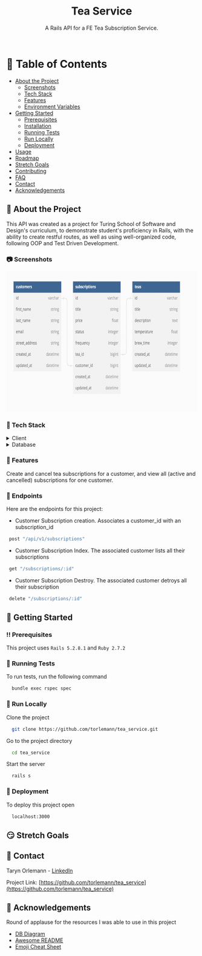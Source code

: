 <!--
Hey, thanks for using the awesome-readme-template template.  
If you have any enhancements, then fork this project and create a pull request 
or just open an issue with the label "enhancement".

Don't forget to give this project a star for additional support ;)
Maybe you can mention me or this repo in the acknowledgements too
-->
<div align="center">

  <!-- <div align="center"> 
    <img src="./app/assets/images/" alt="The logo for the service."  width="448" height="354" />
  </div> -->

  <h1>Tea Service</h1>
  
  <p>
    A Rails API for a FE Tea Subscription Service.
  </p>
  
  
<!-- Badges -->
<!-- <p>
  <a href="https://github.com/Louis3797/awesome-readme-template/graphs/contributors">
    <img src="https://img.shields.io/github/contributors/Louis3797/awesome-readme-template" alt="contributors" />
  </a>
  <a href="">
    <img src="https://img.shields.io/github/last-commit/Louis3797/awesome-readme-template" alt="last update" />
  </a>
  <a href="https://github.com/Louis3797/awesome-readme-template/network/members">
    <img src="https://img.shields.io/github/forks/Louis3797/awesome-readme-template" alt="forks" />
  </a>
  <a href="https://github.com/Louis3797/awesome-readme-template/stargazers">
    <img src="https://img.shields.io/github/stars/Louis3797/awesome-readme-template" alt="stars" />
  </a>
  <a href="https://github.com/Louis3797/awesome-readme-template/issues/">
    <img src="https://img.shields.io/github/issues/Louis3797/awesome-readme-template" alt="open issues" />
  </a>
  <a href="https://github.com/Louis3797/awesome-readme-template/blob/master/LICENSE">
    <img src="https://img.shields.io/github/license/Louis3797/awesome-readme-template.svg" alt="license" />
  </a>
</p> -->
   
<!-- <h4>
    <a href="https://github.com/Louis3797/awesome-readme-template/">View Demo</a>
  <span> · </span>
    <a href="https://github.com/Louis3797/awesome-readme-template">Documentation</a>
  <span> · </span>
    <a href="https://github.com/Louis3797/awesome-readme-template/issues/">Report Bug</a>
  <span> · </span>
    <a href="https://github.com/Louis3797/awesome-readme-template/issues/">Request Feature</a>
  </h4> -->
</div>

<br />

<!-- Table of Contents -->
# :notebook_with_decorative_cover: Table of Contents

- [About the Project](#star2-about-the-project)
  * [Screenshots](#camera-screenshots)
  * [Tech Stack](#space_invader-tech-stack)
  * [Features](#dart-features)
  * [Environment Variables](#key-endpoints)
- [Getting Started](#toolbox-getting-started)
  * [Prerequisites](#bangbang-prerequisites)
  * [Installation](#gear-installation)
  * [Running Tests](#test_tube-running-tests)
  * [Run Locally](#running-run-locally)
  * [Deployment](#triangular_flag_on_post-deployment)
- [Usage](#eyes-usage)
- [Roadmap](#compass-roadmap)
- [Stretch Goals](#smirk-stretch-goals)
- [Contributing](#wave-contributing)
- [FAQ](#grey_question-faq)
- [Contact](#handshake-contact)
- [Acknowledgements](#gem-acknowledgements)

  

<!-- About the Project -->
## :star2: About the Project
This API was created as a project for Turing School of Software and Design's curriculum, to demonstrate student's proficiency in Rails, with the ability to create restful routes, as well as using well-organized code, following OOP and Test Driven Development.
<!-- Screenshots -->
### :camera: Screenshots

<div align="center"> 
  <img src="./app/assets/images/schema.png" alt="The schema of the project includes 3 tables."  width="774" height="370" />
</div>


<!-- TechStack -->
### :space_invader: Tech Stack

<details>
  <summary>Client</summary>
  <ul>
    <li><a href="https://rubyonrails.org/">Rails</a></li>
  </ul>
</details>

<!-- <details>
  <summary>Server</summary>
  <ul>
    <li><a href="https://www.typescriptlang.org/">Typescript</a></li>
  </ul>
</details> -->

<details>
<summary>Database</summary>
  <ul>
    <li><a href="https://www.postgresql.org/">PostgreSQL</a></li>
  </ul>
</details>

<!-- <details>
<summary>DevOps</summary>
  <ul>
    <li><a href="https://circleci.com/">CircleCLI</a></li>
  </ul>
</details> -->

<!-- Features -->
### :dart: Features

Create and cancel tea subscriptions for a customer, and view all (active and cancelled) subscriptions for one customer.

<!-- Env Variables -->
### :key: Endpoints

Here are the endpoints for this project:

 - Customer Subscription creation. Associates a customer_id with an subscription_id
 ```bash
  post "/api/v1/subscriptions"
 ```

 <!-- - Customer Subscription update. Can update the status of the customer subscription
 ```bash
  patch "/api/v1/subscriptions"
 ``` -->

 - Customer Subscription Index. The associated customer lists all their subscriptions
 ```bash
  get "/subscriptions/:id"
 ```

  - Customer Subscription Destroy. The associated customer detroys all their subscription
 ```bash
  delete "/subscriptions/:id"
 ```


<!-- Getting Started -->
## 	:toolbox: Getting Started

<!-- Prerequisites -->
### :bangbang: Prerequisites

This project uses `Rails 5.2.8.1` and `Ruby 2.7.2`
   
<!-- Running Tests -->
### :test_tube: Running Tests

To run tests, run the following command

```bash
  bundle exec rspec spec
```

<!-- Run Locally -->
### :running: Run Locally

Clone the project

```bash
  git clone https://github.com/torlemann/tea_service.git
```

Go to the project directory

```bash
  cd tea_service
```

Start the server

```bash
  rails s
```


<!-- Deployment -->
### :triangular_flag_on_post: Deployment

To deploy this project open

```bash
  localhost:3000
```


<!-- Usage -->
<!-- ## :eyes: Usage

 -->


<!-- Roadmap -->
<!-- ## :compass: Roadmap

* [ ] -->

## :smirk: Stretch Goals

<!-- * [ ] 
 -->

<!-- Contributing -->
<!-- ## :wave: Contributing

<a href="https://github.com/Louis3797/awesome-readme-template/graphs/contributors">
  <img src="https://contrib.rocks/image?repo=Louis3797/awesome-readme-template" />
</a>


Contributions are always welcome!

See `contributing.md` for ways to get started. -->


<!-- FAQ -->
<!-- ## :grey_question: FAQ

- Question 1

  + Answer 1

- Question 2

  + Answer 2
 -->


<!-- Contact -->
## :handshake: Contact

Taryn Orlemann - [LinkedIn](https://www.linkedin.com/in/taryn-orlemann-99792519a/)

Project Link: [https://github.com/torlemann/tea_service](https://github.com/torlemann/tea_service)


<!-- Acknowledgments -->
## :gem: Acknowledgements

Round of applause for the resources I was able to use in this project
 - [DB Diagram](https://www.dbdiagram.io/)
 - [Awesome README](https://github.com/matiassingers/awesome-readme)
 - [Emoji Cheat Sheet](https://github.com/ikatyang/emoji-cheat-sheet/blob/master/README.md#travel--places)
 <!-- - [Logo](https://forums.wynncraft.com/threads/%E2%98%95-jasmine-dragon-leaf-combat-requirement-lv60-community-war-lore-discord-lv-76.293650/) -->
